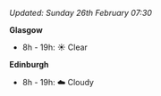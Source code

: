 *Updated: Sunday 26th February 07:30*

**Glasgow**

* 8h - 19h: :sunny: Clear

**Edinburgh**

* 8h - 19h: :cloud: Cloudy
